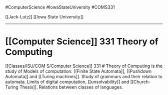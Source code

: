 #ComputerScience  #IowaStateUniversity  #COMS331 

[[Jack-Lutz]] 
[[Iowa State University]] 

---

# [[Computer Science]] 331 Theory of Computing

[[Classes/ISU/COM S/Computer Science]] 331 # Theory of Computing is the study of Models of computation: [[Finite State Automata]], [[Pushdown Automata]] and [[Turing machines]]. Study of grammars and their relation to automata. Limits of digital computation, [[unsolvability]] and [[Church-Turing Thesis]]. Relations between classes of languages.